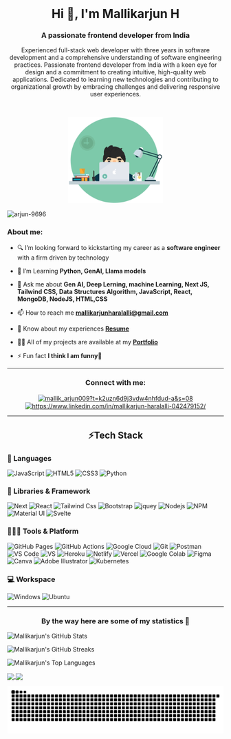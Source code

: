 <!-- <p align="center"><img height="380" width="850" src="./img/final.gif"></p> -->
<br>

<h1 align="center">Hi 👋, I'm Mallikarjun H</h1>
<h3 align="center">A passionate frontend developer from India</h3>
<p  align="center">
Experienced full-stack web developer with three years in software development and a comprehensive understanding of software engineering practices. Passionate frontend developer from India with a keen eye for design and a commitment to creating intuitive, high-quality web applications. Dedicated to learning new technologies and contributing to organizational growth by embracing challenges and delivering responsive user experiences.
</p>
<br>
<p align="center"><img height="200" width="220" src="./img/hi.gif">
</p>
<p align="left"> <img src="https://komarev.com/ghpvc/?username=arjun-9696&label=Profile%20views&color=0e75b6&style=flat" alt="arjun-9696" /> </p>
<h3>About me:</h3> 


- 🔍 I’m looking forward to kickstarting my career as a <strong>software engineer</strong> with a firm driven by technology 
- 🌱 I’m Learning **Python, GenAI, Llama models**

- 💬 Ask me about **Gen AI, Deep Lerning, machine Learning, Next JS, Tailwind CSS, Data Structures Algorithm, JavaScript, React, MongoDB, NodeJS, HTML,CSS**

- 📫 How to reach me **mallikarjunharalalli@gmail.com**

- 📄 Know about my experiences [**Resume**](https://drive.google.com/file/d/1iJde_z0G2PDeBB6CtKTaAqnjbPMam5t3/view?usp=sharing)
- 👨‍💻 All of my projects are available at my  [**Portfolio**](https://mallik-arjun.vercel.app/)

- ⚡ Fun fact **I think I am funny🤣**
<hr>

<h3 align="center">Connect with me:</h3>
<p align="center">
<a href="https://twitter.com/mallik_arjun009?t=k2uzn6d9j3vdw4nhfdud-a&s=08" target="blank"><img align="center" src="https://raw.githubusercontent.com/rahuldkjain/github-profile-readme-generator/master/src/images/icons/Social/twitter.svg" alt="mallik_arjun009?t=k2uzn6d9j3vdw4nhfdud-a&s=08" height="30" width="40" /></a>
<a href="https://linkedin.com/in/https://www.linkedin.com/in/mallikarjun-haralalli-042479152/" target="blank"><img align="center" src="https://raw.githubusercontent.com/rahuldkjain/github-profile-readme-generator/master/src/images/icons/Social/linked-in-alt.svg" alt="https://www.linkedin.com/in/mallikarjun-haralalli-042479152/" height="30" width="40" /></a>
</p>

<hr>
<h2 align="center">⚡Tech Stack </h2>

### 🚀 Languages

![JavaScript](https://img.shields.io/badge/JavaScript-323330?style=for-the-badge&logo=javascript&logoColor=F7DF1E)
![HTML5](https://img.shields.io/badge/HTML5-E34F26?style=for-the-badge&logo=html5&logoColor=white)
![CSS3](https://img.shields.io/badge/CSS3-1572B6?style=for-the-badge&logo=css3&logoColor=white)
![Python](https://img.shields.io/badge/Python-FFD43B?style=for-the-badge&logo=python&logoColor=306998)

### 🧩 Libraries & Framework

![Next](https://img.shields.io/badge/Next-000000?style=for-the-badge&logo=vercel&logoColor=white)
![React](https://img.shields.io/badge/React-20232A?style=for-the-badge&logo=react&logoColor=61DAFB)
![Tailwind Css](https://img.shields.io/badge/TailwindCSS-CC0000?style=for-the-badge&logo=Jekyll&logoColor=white)
![Bootstrap](https://img.shields.io/badge/Bootstrap-563D7C?style=for-the-badge&logo=bootstrap&logoColor=white)
![jquey](https://img.shields.io/badge/jQuery-0769AD?style=for-the-badge&logo=jquery&logoColor=white)
![Nodejs](https://img.shields.io/badge/Node.js-339933?style=for-the-badge&logo=nodedotjs&logoColor=white)
![NPM](https://img.shields.io/badge/npm-CB3837?style=for-the-badge&logo=npm&logoColor=white)
![Material UI](https://img.shields.io/badge/Material--UI-0081CB?style=for-the-badge&logo=material-ui&logoColor=white)
![Svelte](https://img.shields.io/badge/Svelte-4A4A55?style=for-the-badge&logo=svelte&logoColor=FF3E00)

### 🧑🏻‍💻 Tools & Platform

![GitHub Pages](https://img.shields.io/badge/GitHub_Pages-100000?style=for-the-badge&logo=github&logoColor=white)
![GitHub Actions](https://img.shields.io/badge/GitHub_Actions-2088FF?style=for-the-badge&logo=github-actions&logoColor=white)
![Google Cloud](https://img.shields.io/badge/Google_Cloud-4285F4?style=for-the-badge&logo=google-cloud&logoColor=white)
![Git](https://img.shields.io/badge/Git-F05032?style=for-the-badge&logo=git&logoColor=white)
![Postman](https://img.shields.io/badge/Postman-FF6C37?style=for-the-badge&logo=Postman&logoColor=white)
![VS Code](https://img.shields.io/badge/Visual_Studio_Code-0078D4?style=for-the-badge&logo=visual%20studio%20code&logoColor=white)
![VS](https://img.shields.io/badge/Visual_Studio-5C2D91?style=for-the-badge&logo=visual%20studio&logoColor=white)
![Heroku](https://img.shields.io/badge/Heroku-430098?style=for-the-badge&logo=heroku&logoColor=white)
![Netlify](https://img.shields.io/badge/Netlify-00C7B7?style=for-the-badge&logo=netlify&logoColor=white)
![Vercel](https://img.shields.io/badge/Vercel-000000?style=for-the-badge&logo=vercel&logoColor=white)
![Google Colab](https://img.shields.io/badge/Colab-F9AB00?style=for-the-badge&logo=googlecolab&color=525252)
![Figma](https://img.shields.io/badge/Figma-F24E1E?style=for-the-badge&logo=figma&logoColor=white)
![Canva](https://img.shields.io/badge/Canva-%2300C4CC.svg?&style=for-the-badge&logo=Canva&logoColor=white)
![Adobe Illustrator](https://img.shields.io/badge/Adobe%20Illustrator-FF9A00?style=for-the-badge&logo=adobe%20illustrator&logoColor=white)
![Kubernetes](https://img.shields.io/badge/kubernetes-326ce5.svg?&style=for-the-badge&logo=kubernetes&logoColor=white)

### 💻 Workspace

![Windows](https://img.shields.io/badge/Windows-0078D6?style=for-the-badge&logo=windows&logoColor=white)
![Ubuntu](https://img.shields.io/badge/Ubuntu-E95420?style=for-the-badge&logo=ubuntu&logoColor=white)

</p>

<!-- <p><img align="left" src="https://github-readme-stats.vercel.app/api/top-langs?username=arjun-9696&show_icons=true&locale=en&layout=compact" alt="arjun-9696" /></p>

<p>&nbsp;<img align="center" src="https://github-readme-stats.vercel.app/api?username=arjun-9696&show_icons=true&locale=en" alt="arjun-9696" /></p> -->
<hr>
<h3 align="center">By the way here are some of my statistics 🚀</h3>
<p align="center">

![Mallikarjun's GitHub Stats](https://github-readme-stats.vercel.app/api?username=Arjun-9696&show_icons=true&theme=radical)

![Mallikarjun's GitHub Streaks](https://github-readme-streak-stats.herokuapp.com/?user=Arjun-9696&theme=radical&hide_border=true)

![Mallikarjun's Top Languages](https://github-readme-stats.vercel.app/api/top-langs/?username=Arjun-9696&layout=compact&theme=radical&hide_border=true)

  <a href="https://github.com/arjun-9696">
    <img align="center" src="https://github-readme-stats.vercel.app/api?username=arjun-9696&show_icons=true&border=true&title_color=94b4a4&amp&icon_color=FFFFFF&amp&text_color=FFFFFF&amp&bg_color=000000&count_private=true&include_all_commits=true"/>
  </a>
  <a href="https://github.com/arjun-9696">
    <img align="center" height="195px" src="https://github-readme-stats.vercel.app/api/top-langs/?username=arjun-9696&text_color=FFFFFF&bg_color=000000&title_color=94b4a4&langs_count=15&layout=compact&border=true" />
  </a>
</p>
<p align="center">
   <img src="https://github.com/Asmit2952/Asmit2952/blob/output/github-contribution-grid-snake.svg" alt="snake">
</p>
<!-- <p><img align="center" src="https://github-readme-streak-stats.herokuapp.com/?user=arjun-9696&text_color=FFFFFF&bg_color=000000&title_color=94b4a4&langs_count=15&layout=compact&border=true" alt="arjun-9696" /></p> -->
